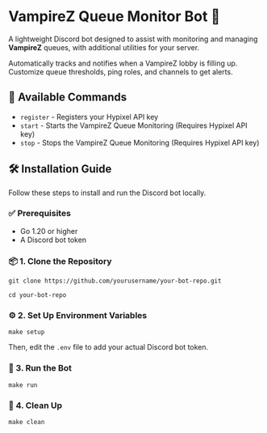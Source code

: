 # VampireZ Queue Monitor Bot 🦇

A lightweight Discord bot designed to assist with monitoring and managing **VampireZ** queues, with additional utilities for your server.

Automatically tracks and notifies when a VampireZ lobby is filling up. Customize queue thresholds, ping roles, and channels to get alerts.

## 🤖 Available Commands

- `register` - Registers your Hypixel API key
- `start` - Starts the VampireZ Queue Monitoring (Requires Hypixel API key)
- `stop` - Stops the VampireZ Queue Monitoring (Requires Hypixel API key)

## 🛠️ Installation Guide
Follow these steps to install and run the Discord bot locally.

### ✅ Prerequisites

- Go 1.20 or higher
- A Discord bot token

### 📦 1. Clone the Repository

```
git clone https://github.com/yourusername/your-bot-repo.git
```

```
cd your-bot-repo
```


### ⚙️ 2. Set Up Environment Variables

```
make setup
```

Then, edit the `.env` file to add your actual Discord bot token.

### 🚀 3. Run the Bot

```
make run
```

### 🧹 4. Clean Up

```
make clean
```

